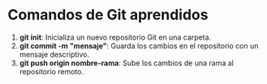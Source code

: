 # Comandos de Git aprendidos
1. **git init**: Inicializa un nuevo repositorio Git en una carpeta.
2. **git commit -m "mensaje"**: Guarda los cambios en el repositorio con un mensaje descriptivo.
3. **git push origin nombre-rama**: Sube los cambios de una rama al repositorio remoto.